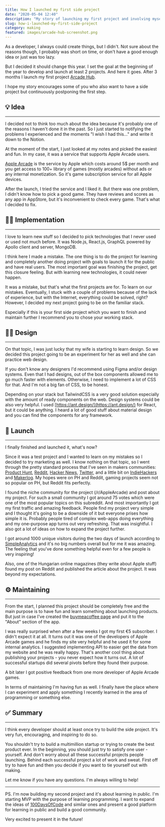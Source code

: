 ```yaml
---
title: How I launched my first side project
date: "2020-05-04 12:40"
description: "My story of launching my first project and involving myself to makers community"
slug: how-i-launched-my-first-side-project
category: making
featured: images/arcade-hub-screenshot.png
---
```


As a developer, I always could create things, but I didn't. Not sure about the reasons though, I probably was short on time, or don't have a good enough idea or just was too lazy.

But I decided it should change this year. I set the goal at the beginning of the year to develop and launch at least 2 projects. And here it goes. After 3 months I launch my first project [Arcade Hub](https://arcade-hub.com).

I hope my story encourages some of you who also want to have a side project but continuously postponing the first step.

## 💡 Idea

---

I decided not to think too much about the idea because it's probably one of the reasons I haven't done it in the past. So I just started to notifying the problems I experienced and the moments "I wish I had this..." and write it down to the Notion.

At the moment of the start, I just looked at my notes and picked the easiest and fun. In my case, it was a service that supports Apple Arcade users.

[Apple Arcade](https://www.apple.com/apple-arcade/) is the service by Apple which costs around 5$ per month and you get access to 100+ library of games (mostly arcades) without ads or any internal monetization. So it's game subscription service for all Apple devices.

After the launch, I tried the service and I liked it. But there was one problem, I didn't know how to pick a good game. They have reviews and scores as any app in AppStore, but it's inconvenient to check every game. That's what I decided to fix.

## 👨‍💻 Implementation

---

I love to learn new stuff so I decided to pick technologies that I never used or used not much before. It was Node.js, React.js, GraphQL powered by Apollo client and server, MongoDB.

I think here I made a mistake. The one thing is to do the project for learning and completely another doing project with goals to launch it for the public and have real users. The most important goal was finishing the project, get this closure feeling. But with learning new technologies, it could never happen.

It was a mistake, but that's what the first projects are for. To learn on our mistakes. Eventually, I stuck with a couple of problems because of the lack of experience, but with the Internet, everything could be solved, right? However, I decided my next project going to be on the familiar stack.

Especially if this is your first side project which you want to finish and maintain further I recommend you to chose your working stack.

## 👩‍🎨 Design

---

On that topic, I was just lucky that my wife is starting to learn design. So we decided this project going to be an experiment for her as well and she can practice web design.

If you don't know any designers I'd recommend using Figma and/or design systems. Even that I had designs, out of the box components allowed me to go much faster with elements. Otherwise, I need to implement a lot of CSS for that. And I'm not a big fan of CSS, to be honest.

Depending on your stack but TailwindCSS is a very good solution especially with the amount of ready components on the web. Design systems could be also very helpful. I used [https://ant.design/](https://ant.design/) for React, but it could be anything. I heard a lot of good stuff about material design and you can find the components for any framework.

## 🚀 Launch

---

I finally finished and launched it, what's now?

Since it was a test project and I wanted to learn on my mistakes so I decided to try marketing as well. I know nothing on that topic, so I went through the pretty standard process that I've seen in makers communities: [Product Hunt](https://producthunt.com/), [Reddit](https://www.reddit.com/r/AppleArcade/comments/fjytnx/ive_created_arcade_hub_to_list_all_apple_arcade/), [Hacker News](https://news.ycombinator.com), [Twitter](https://twitter.com/ArcadeHubTweets), and a little bit on [IndieHackers](https://www.indiehackers.com/product/arcade-hub) and [Makerlog](https://getmakerlog.com/products/arcade-hub). My hopes were on PH and Reddit, gaming projects seem not so popular on PH, but Reddit fits perfectly.

I found the niche community for the project (/r/AppleArcade) and post about my project. For such a small community I got around 75 votes which were one of the most popular topics on this subreddit. And most importantly I got my first traffic and amazing feedback. People find my project very simple and I thought it's going to be a downside of it but everyone prises how simple it is. Probably people tired of complex web-apps doing everything and my one-purpose app turns out very refreshing. That was insightful. I also got a lot of ideas on how to expand the project further.

I got around 1000 unique visitors during the two days of launch according to [SimpleAnalytics](https://simpleanalytics.com/arcade-hub.com) and it's no big numbers overall but for me it was amazing. The feeling that you've done something helpful even for a few people is very inspiring!

Also, one of the Hungarian online magazines (they write about Apple stuff) found my post on Reddit and published the article about the project. It was beyond my expectations.

## ⚙️ Maintaining

---

From the start, I planned this project should be completely free and the main purpose is to have fun and learn something about launching products. But just in case I've created the [buymeacoffee page](https://www.buymeacoffee.com/dpashutskii) and put it to the "About" section of the app.

I was really surprised when after a few weeks I got my first €5 subscriber. I didn't expect it at all. It turns out it was one of the developers of Apple Arcade games and he finds my site very helpful and he used it for some internal analytics. I suggested implementing API to easier get the data from my website and he was really happy.
That's another cool thing about publishing your projects - you never expect how it turns out. A lot of successful startups did several pivots before they found their purpose.

A bit later I got positive feedback from one more developer of Apple Arcade games.

In terms of maintaining I'm having fun as well. I finally have the place where I can experiment and apply something I recently learned in the area of programming or something else.

## ✅ Summary

---

I think every developer should at least once try to build the side project. It's very fun, encouraging, and inspiring to do so.

You shouldn't try to build a multimillion startup or trying to create the best product ever.  In the beginning, you should just try to satisfy one user - yourself. And don't worry about all these successful projects people launching. Behind each successful project a lot of work and sweat. First off try to have fun and then you decide if you want to tie yourself out with making.

Let me know if you have any questions. I'm always willing to help!

---

PS. I'm now building my second project and it's about learning in public. I'm starting MVP with the purpose of learning programming. I want to expand the ideas of [100DaysOfCode](https://www.100daysofcode.com/) and similar ones and present a good platform for learning in public and build a good community.

Very excited to present it in the future!
